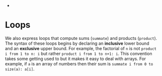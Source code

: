 -   [](http://hakaru-dev.github.io/lang/loops/#loops)

# Loops

We also express loops that compute sums (`summate`) and products (`product`). The syntax of these loops begins by declaring an **inclusive** lower bound and an **exclusive** upper bound. For example, the factorial of `n` is not `product i from 1 to n: i` but rather `product i from 1 to n+1: i`. This convention takes some getting used to but it makes it easy to deal with arrays. For example, if `a` is an array of numbers then their sum is `summate i from 0 to size(a): a[i]`.